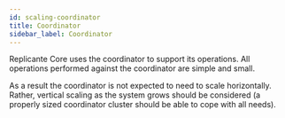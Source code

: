 ```yaml
---
id: scaling-coordinator
title: Coordinator
sidebar_label: Coordinator
---
```


Replicante Core uses the coordinator to support its operations.
All operations performed against the coordinator are simple and small.

As a result the coordinator is not expected to need to scale horizontally.
Rather, vertical scaling as the system grows should be considered
(a properly sized coordinator cluster should be able to cope with all needs).
